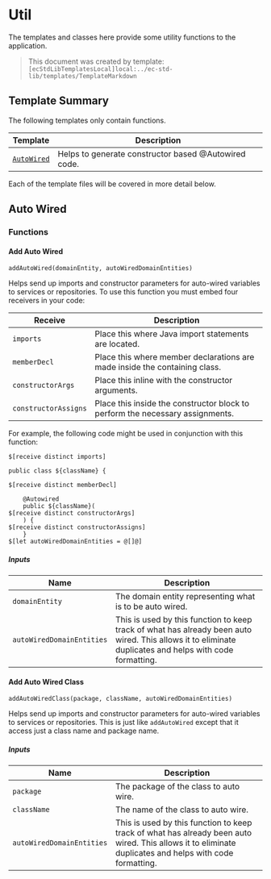 [//]: # ( =====preserve===== start-Introduction ===== )
# Util

The templates and classes here provide some utility functions to the application.

[//]: # ( =====preserve===== end-Introduction ===== )

> This document was created by template: `[ecStdLibTemplatesLocal]local:../ec-std-lib/templates/TemplateMarkdown`

<a name="template-summary"></a>
## Template Summary

The following templates only contain functions.

|Template|Description|
|---|---|
| [`AutoWired`](#auto-wired) | Helps to generate constructor based @Autowired code. |

Each of the template files will be covered in more detail below.

<a name="auto-wired"></a>
## Auto Wired

### Functions

#### Add Auto Wired

```
addAutoWired(domainEntity, autoWiredDomainEntities)
```

Helps send up imports and constructor parameters for auto-wired variables to services or repositories.
To use this function you must embed four receivers in your code:

| Receive | Description |
| --- | --- |
| `imports` | Place this where Java import statements are located. |
| `memberDecl` | Place this where member declarations are made inside the containing class. |
| `constructorArgs` | Place this inline with the constructor arguments. |
| `constructorAssigns` | Place this inside the constructor block to perform the necessary assignments.|

For example, the following code might be used in conjunction with this function:

```
$[receive distinct imports]

public class ${className} {

$[receive distinct memberDecl]

    @Autowired
    public ${className}(
$[receive distinct constructorArgs]
    ) {
$[receive distinct constructorAssigns]
    }
$[let autoWiredDomainEntities = @[]@]
```


##### Inputs

|Name|Description|
|---|---|
|`domainEntity`|The domain entity representing what is to be auto wired.|
|`autoWiredDomainEntities`|This is used by this function to keep track of what has already been auto wired. This allows it to eliminate duplicates and helps with code formatting.|



#### Add Auto Wired Class

```
addAutoWiredClass(package, className, autoWiredDomainEntities)
```

Helps send up imports and constructor parameters for auto-wired variables to services or repositories. This is just like `addAutoWired` except that it access just a class name and package name.

##### Inputs

|Name|Description|
|---|---|
|`package`|The package of the class to auto wire.|
|`className`|The name of the class to auto wire.|
|`autoWiredDomainEntities`|This is used by this function to keep track of what has already been auto wired. This allows it to eliminate duplicates and helps with code formatting.|



